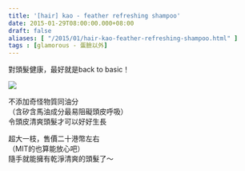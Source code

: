 ```yaml
---
title: '[hair] kao - feather refreshing shampoo'
date: 2015-01-29T08:00:00.000+08:00
draft: false
aliases: [ "/2015/01/hair-kao-feather-refreshing-shampoo.html" ]
tags : [glamorous - 蛋臉以外]
---
```


對頭髮健康，最好就是back to basic！  

[![](https://farm9.staticflickr.com/8630/15733436363_3ded83f2b2_z.jpg)](https://farm9.staticflickr.com/8630/15733436363_3ded83f2b2_z.jpg)

不添加奇怪物質同油分  
（含矽含馬油成分最易阻礙頭皮呼吸）  
令頭皮清爽頭髮才可以好好生長  
  
超大一枝，售價二十港幣左右  
（MIT的也算能放心吧）  
隨手就能擁有乾淨清爽的頭髮了～